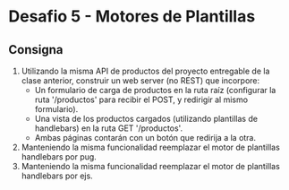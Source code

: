 # Desafio 5 - Motores de Plantillas
## Consigna
1. Utilizando la misma API de productos del proyecto entregable de la clase anterior, construir un web server (no REST) que incorpore:
    - Un formulario de carga de productos en la ruta raíz (configurar la ruta '/productos' para recibir el POST, y redirigir al mismo formulario).
    - Una vista de los productos cargados (utilizando plantillas de handlebars) en la ruta GET '/productos'.
    - Ambas páginas contarán con un botón que redirija a la otra.
2. Manteniendo la misma funcionalidad reemplazar el motor de plantillas handlebars por pug.
3. Manteniendo la misma funcionalidad reemplazar el motor de plantillas handlebars por ejs.


